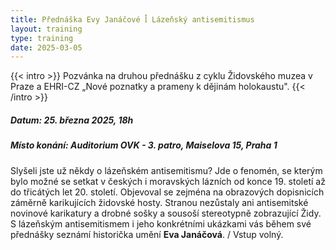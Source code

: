 ```yaml
---
title: Přednáška Evy Janáčové ꟾ Lázeňský antisemitismus
layout: training
type: training
date: 2025-03-05
---
```


{{< intro >}}
Pozvánka na druhou přednášku z cyklu Židovského muzea v Praze a EHRI-CZ „Nové poznatky a prameny k dějinám holokaustu".
{{< /intro >}}

##### Datum: 25. března 2025, 18h

##### Místo konání: Auditorium OVK - 3. patro, Maiselova 15, Praha 1

Slyšeli jste už někdy o lázeňském antisemitismu? Jde o fenomén, se kterým bylo možné se setkat v českých i moravských lázních od konce 19. století až do třicátých let 20. století. Objevoval se zejména na obrazových dopisnicích záměrně karikujících židovské hosty. Stranou nezůstaly ani antisemitské novinové karikatury a drobné sošky a sousoší stereotypně zobrazující Židy. S lázeňským antisemitismem i jeho konkrétními ukázkami vás během své přednášky seznámí historička umění **Eva Janáčová**. / Vstup volný.
